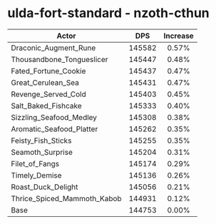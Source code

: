 # ulda-fort-standard - nzoth-cthun
| Actor | DPS | Increase |
|---|:---:|:---:|
|Draconic_Augment_Rune|145582|0.57%|
|Thousandbone_Tongueslicer|145447|0.48%|
|Fated_Fortune_Cookie|145437|0.47%|
|Great_Cerulean_Sea|145431|0.47%|
|Revenge_Served_Cold|145403|0.45%|
|Salt_Baked_Fishcake|145333|0.40%|
|Sizzling_Seafood_Medley|145308|0.38%|
|Aromatic_Seafood_Platter|145262|0.35%|
|Feisty_Fish_Sticks|145255|0.35%|
|Seamoth_Surprise|145204|0.31%|
|Filet_of_Fangs|145174|0.29%|
|Timely_Demise|145136|0.26%|
|Roast_Duck_Delight|145056|0.21%|
|Thrice_Spiced_Mammoth_Kabob|144931|0.12%|
|Base|144753|0.00%|
